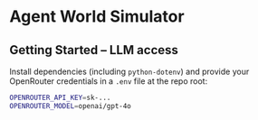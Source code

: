 # Agent World Simulator

## Getting Started – LLM access

Install dependencies (including `python-dotenv`) and provide your OpenRouter
credentials in a `.env` file at the repo root:

```bash
OPENROUTER_API_KEY=sk-...
OPENROUTER_MODEL=openai/gpt-4o
```
